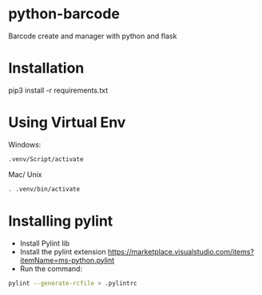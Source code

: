# python-barcode
Barcode create and manager with python and flask


# Installation 

pip3 install -r requirements.txt

# Using Virtual Env

Windows:
```bash
.venv/Script/activate
```
Mac/ Unix
```bash
. .venv/bin/activate
```

# Installing pylint
- Install Pylint lib
- Install the pylint extension
 https://marketplace.visualstudio.com/items?itemName=ms-python.pylint
 - Run the command:

```bash
pylint --generate-rcfile > .pylintrc
```